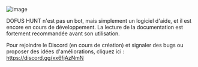 ![image](https://github.com/user-attachments/assets/08153398-312b-41f7-ab4a-7cb613eb43c9)


DOFUS HUNT n'est pas un bot, mais simplement un logiciel d'aide, et il est encore en cours de développement.
La lecture de la documentation est fortement recommandée avant son utilisation.

Pour rejoindre le Discord (en cours de création) et signaler des bugs ou proposer des idées d'améliorations, cliquez ici :
https://discord.gg/xx6fjAzNmN
